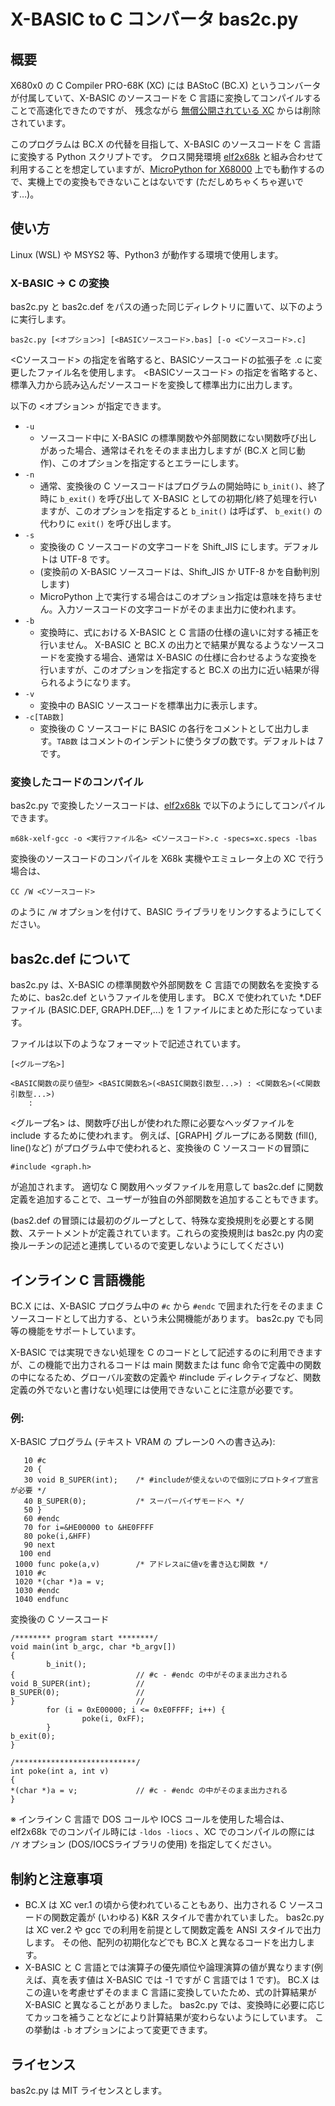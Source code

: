 # X-BASIC to C コンバータ bas2c.py

## 概要

X680x0 の C Compiler PRO-68K (XC) には BAStoC (BC.X) というコンバータが付属していて、X-BASIC のソースコードを C 言語に変換してコンパイルすることで高速化できたのですが、
残念ながら [無償公開されている XC](http://retropc.net/x68000/software/sharp/xc21/) からは削除されています。

このプログラムは BC.X の代替を目指して、X-BASIC のソースコードを C 言語に変換する Python スクリプトです。
クロス開発環境 [elf2x68k](https://github.com/yunkya2/elf2x68k) と組み合わせて利用することを想定していますが、[MicroPython for X68000](https://github.com/yunkya2/micropython-x68k/blob/port-x68k/ports/x68k/README.md) 上でも動作するので、実機上での変換もできないことはないです (ただしめちゃくちゃ遅いです…)。

## 使い方

Linux (WSL) や MSYS2 等、Python3 が動作する環境で使用します。

### X-BASIC → C の変換

bas2c.py と bas2c.def をパスの通った同じディレクトリに置いて、以下のように実行します。
```
bas2c.py [<オプション>] [<BASICソースコード>.bas] [-o <Cソースコード>.c]
```

<Cソースコード> の指定を省略すると、BASICソースコードの拡張子を .c に変更したファイル名を使用します。
<BASICソースコード> の指定を省略すると、標準入力から読み込んだソースコードを変換して標準出力に出力します。

以下の <オプション> が指定できます。

* `-u`
  * ソースコード中に X-BASIC の標準関数や外部関数にない関数呼び出しがあった場合、通常はそれをそのまま出力しますが (BC.X と同じ動作)、このオプションを指定するとエラーにします。
* `-n`
  * 通常、変換後の C ソースコードはプログラムの開始時に `b_init()`、終了時に `b_exit()` を呼び出して X-BASIC としての初期化/終了処理を行いますが、このオプションを指定すると `b_init()` は呼ばず、 `b_exit()` の代わりに `exit()` を呼び出します。
* `-s`
  * 変換後の C ソースコードの文字コードを Shift_JIS にします。デフォルトは UTF-8 です。
  * (変換前の X-BASIC ソースコードは、Shift_JIS か UTF-8 かを自動判別します)
  * MicroPython 上で実行する場合はこのオプション指定は意味を持ちません。入力ソースコードの文字コードがそのまま出力に使われます。
* `-b`
  * 変換時に、式における X-BASIC と C 言語の仕様の違いに対する補正を行いません。
X-BASIC と BC.X の出力とで結果が異なるようなソースコードを変換する場合、通常は X-BASIC の仕様に合わせるような変換を行いますが、このオプションを指定すると BC.X の出力に近い結果が得られるようになります。
* `-v`
  * 変換中の BASIC ソースコードを標準出力に表示します。
* `-c[TAB数]`
  * 変換後の C ソースコードに BASIC の各行をコメントとして出力します。`TAB数` はコメントのインデントに使うタブの数です。デフォルトは 7 です。

### 変換したコードのコンパイル

bas2c.py で変換したソースコードは、[elf2x68k](https://github.com/yunkya2/elf2x68k) で以下のようにしてコンパイルできます。
```
m68k-xelf-gcc -o <実行ファイル名> <Cソースコード>.c -specs=xc.specs -lbas
```

変換後のソースコードのコンパイルを X68k 実機やエミュレータ上の XC で行う場合は、
```
CC /W <Cソースコード>
```
のように `/W` オプションを付けて、BASIC ライブラリをリンクするようにしてください。

## bas2c.def について

bas2c.py は、X-BASIC の標準関数や外部関数を C 言語での関数名を変換するために、bas2c.def というファイルを使用します。
BC.X で使われていた *.DEF ファイル (BASIC.DEF, GRAPH.DEF,...) を 1 ファイルにまとめた形になっています。

ファイルは以下のようなフォーマットで記述されています。
```
[<グループ名>]

<BASIC関数の戻り値型> <BASIC関数名>(<BASIC関数引数型...>) : <C関数名>(<C関数引数型...>)
    :
```

<グループ名> は、関数呼び出しが使われた際に必要なヘッダファイルを include するために使われます。
例えば、[GRAPH] グループにある関数 (fill(), line()など) がプログラム中で使われると、変換後の C ソースコードの冒頭に
```
#include <graph.h>
```
が追加されます。
適切な C 関数用ヘッダファイルを用意して bas2c.def に関数定義を追加することで、ユーザーが独自の外部関数を追加することもできます。

(bas2.def の冒頭には最初のグループとして、特殊な変換規則を必要とする関数、ステートメントが定義されています。これらの変換規則は bas2c.py 内の変換ルーチンの記述と連携しているので変更しないようにしてください)

## インライン C 言語機能

BC.X には、X-BASIC プログラム中の `#c` から `#endc` で囲まれた行をそのまま C ソースコードとして出力する、という未公開機能があります。
bas2c.py でも同等の機能をサポートしています。

X-BASIC では実現できない処理を C のコードとして記述するのに利用できますが、この機能で出力されるコードは main 関数または func 命令で定義中の関数の中になるため、グローバル変数の定義や #include ディレクティブなど、関数定義の外でないと書けない処理には使用できないことに注意が必要です。

### 例:

X-BASIC プログラム (テキスト VRAM の プレーン0 への書き込み):
```
   10 #c
   20 {
   30 void B_SUPER(int);    /* #includeが使えないので個別にプロトタイプ宣言が必要 */
   40 B_SUPER(0);           /* スーパーバイザモードへ */
   50 }
   60 #endc
   70 for i=&HE00000 to &HE0FFFF
   80 poke(i,&HFF)
   90 next
  100 end
 1000 func poke(a,v)        /* アドレスaに値vを書き込む関数 */
 1010 #c
 1020 *(char *)a = v;
 1030 #endc
 1040 endfunc
```

変換後の C ソースコード
```
/******** program start ********/
void main(int b_argc, char *b_argv[])
{
        b_init();
{                           // #c - #endc の中がそのまま出力される
void B_SUPER(int);          //
B_SUPER(0);                 //
}                           //
        for (i = 0xE00000; i <= 0xE0FFFF; i++) {
                poke(i, 0xFF);
        }
b_exit(0);
}

/***************************/
int poke(int a, int v)
{
*(char *)a = v;             // #c - #endc の中がそのまま出力される
}
```

※ インライン C 言語で DOS コールや IOCS コールを使用した場合は、elf2x68k でのコンパイル時には `-ldos -liocs` 、XC でのコンパイルの際には `/Y` オプション (DOS/IOCSライブラリの使用) を指定してください。

## 制約と注意事項

* BC.X は XC ver.1 の頃から使われていることもあり、出力される C ソースコードの関数定義が (いわゆる) K&R スタイルで書かれていました。
bas2c.py は XC ver.2 や gcc での利用を前提として関数定義を ANSI スタイルで出力します。
その他、配列の初期化などでも BC.X と異なるコードを出力します。
* X-BASIC と C 言語とでは演算子の優先順位や論理演算の値が異なります(例えば、真を表す値は X-BASIC では -1 ですが C 言語では 1 です)。
BC.X はこの違いを考慮せずそのまま C 言語に変換していたため、式の計算結果が X-BASIC と異なることがありました。
bas2c.py では、変換時に必要に応じてカッコを補うことなどにより計算結果が変わらないようにしています。
この挙動は `-b` オプションによって変更できます。

## ライセンス

bas2c.py は MIT ライセンスとします。
